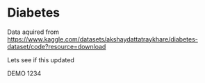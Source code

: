 # Diabetes

Data aquired from https://www.kaggle.com/datasets/akshaydattatraykhare/diabetes-dataset/code?resource=download

Lets see if this updated

DEMO 1234